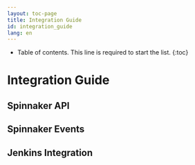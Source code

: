 ```yaml
---
layout: toc-page
title: Integration Guide
id: integration_guide
lang: en
---
```


* Table of contents. This line is required to start the list.
{:toc}

# Integration Guide

## Spinnaker API

## Spinnaker Events

## Jenkins Integration
